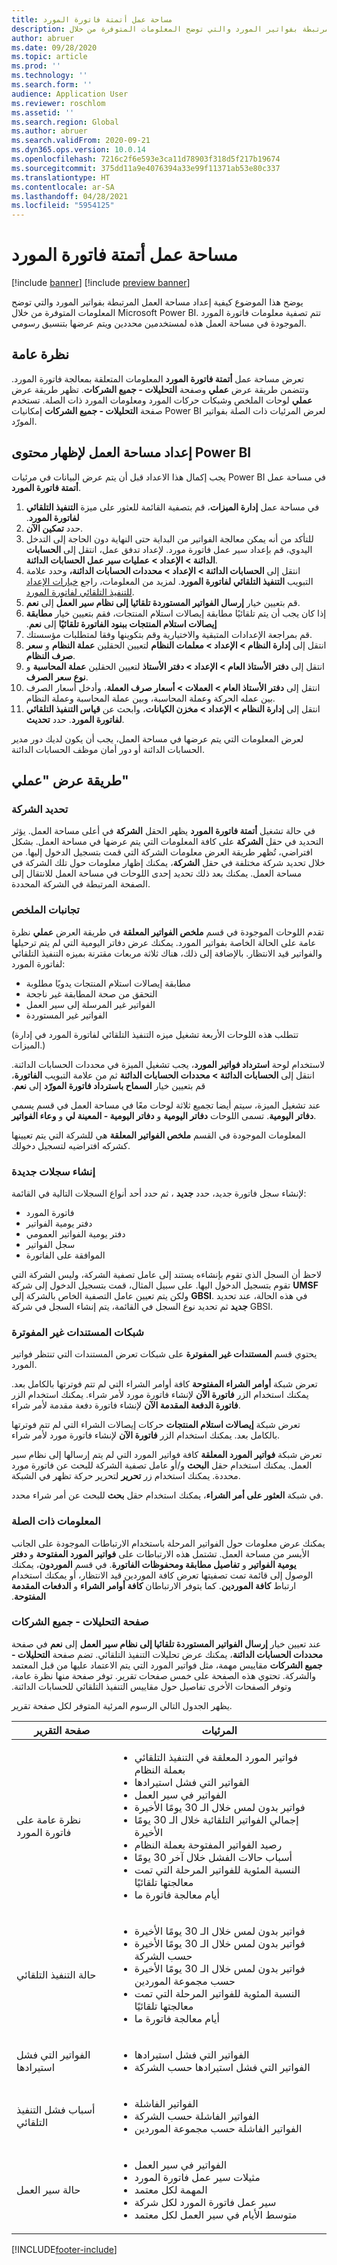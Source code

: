 ```yaml
---
title: مساحة عمل أتمتة فاتورة المورد
description: يوضح هذا الموضوع كيفية إعداد مساحة العمل المرتبطة بفواتير المورد والتي توضح المعلومات المتوفرة من خلال Microsoft Power BI.
author: abruer
ms.date: 09/28/2020
ms.topic: article
ms.prod: ''
ms.technology: ''
ms.search.form: ''
audience: Application User
ms.reviewer: roschlom
ms.assetid: ''
ms.search.region: Global
ms.author: abruer
ms.search.validFrom: 2020-09-21
ms.dyn365.ops.version: 10.0.14
ms.openlocfilehash: 7216c2f6e593e3ca11d78903f318d5f217b19674
ms.sourcegitcommit: 375dd11a9e4076394a33e99f11371ab53e80c337
ms.translationtype: HT
ms.contentlocale: ar-SA
ms.lasthandoff: 04/28/2021
ms.locfileid: "5954125"
---
```

# <a name="vendor-invoice-automation-workspace"></a>مساحة عمل أتمتة فاتورة المورد

[!include [banner](../includes/banner.md)]
[!include [preview banner](../includes/preview-banner.md)]

يوضح هذا الموضوع كيفية إعداد مساحة العمل المرتبطة بفواتير المورد والتي توضح المعلومات المتوفرة من خلال Microsoft Power BI. تتم تصفية معلومات فاتورة المورد الموجودة في مساحة العمل هذه لمستخدمين محددين ويتم عرضها بتنسيق رسومي.

## <a name="overview"></a>نظرة عامة

تعرض مساحة عمل **أتمتة فاتورة المورد‬** المعلومات المتعلقة بمعالجة فاتورة المورد. وتتضمن طريقة عرض **عملي‬** وصفحة **‏‫التحليلات - جميع الشركات‬**. تظهر طريقة عرض **عملي** لوحات الملخص وشبكات حركات المورد ومعلومات المورد ذات الصلة. تستخدم صفحة **‏‫التحليلات - جميع الشركات‬** إمكانيات Power BI لعرض المرئيات ذات الصلة بفواتير المورّد.

## <a name="set-up-the-workspace-to-show-power-bi-content"></a>إعداد مساحة العمل لإظهار محتوى Power BI

يجب إكمال هذا الاعداد قبل أن يتم عرض البيانات في مرئيات Power BI في مساحة عمل **أتمتة فاتورة المورد**.

1. في مساحة عمل **إدارة ‏‫الميزات**، قم بتصفية القائمة للعثور على ميزة **‏‫التنفيذ التلقائي لفاتورة المورد‬**.
3. حدد **تمكين الآن**.
4. للتأكد من أنه يمكن معالجة الفواتير من البداية حتى النهاية دون الحاجة إلى التدخل اليدوي، قم بإعداد سير عمل فاتورة مورد. لإعداد تدفق عمل، انتقل إلى **الحسابات الدائنة \> الإعداد \> عمليات سير عمل الحسابات الدائنة‬**.
5. انتقل إلى **الحسابات الدائنة \> الإعداد \> محددات الحسابات الدائنة،** وحدد علامة التبويب **‏‫التنفيذ التلقائي لفاتورة المورد‬**. لمزيد من المعلومات، راجع [خيارات الإعداد للتنفيذ التلقائي لفاتورة المورد‬](vnd-invoice-set-up-options.md).
6. قم بتعيين خيار **إرسال الفواتير المستوردة تلقائيا إلى نظام سير العمل** إلى **نعم**.
7. إذا كان يجب أن يتم تلقائيًا مطابقة إيصالات استلام المنتجات، فقم بتعيين خيار **‬‏‫مطابقة إيصالات استلام المنتجات ببنود الفاتورة تلقائيًا** إلى **نعم**.
8. قم بمراجعة الإعدادات المتبقية والاختيارية وقم بتكوينها وفقا لمتطلبات مؤسستك.
9. انتقل إلى **إدارة النظام \> الإعداد \> معلمات النظام** لتعيين الحقلين **عملة النظام** و **سعر صرف النظام**.
10. انتقل إلى **دفتر الأستاذ العام \> الإعداد \> دفتر الأستاذ** لتعيين الحقلين **عملة المحاسبة** و **نوع سعر الصرف**.
11. انتقل إلى **دفتر الأستاذ العام \> العملات \> أسعار صرف العملة**، وأدخل أسعار الصرف بين عمله الحركة وعملة المحاسبة، وبين عملة المحاسبة وعملة النظام.
12. انتقل إلى **إدارة النظام \> الإعداد \> مخزن الكيانات**، وابحث عن **قياس التنفيذ التلقائي لفاتورة المورد**. حدد **تحديث**.

لعرض المعلومات التي يتم عرضها في مساحة العمل، يجب أن يكون لديك دور ‏‫مدير الحسابات الدائنة‬ أو دور أمان موظف الحسابات الدائنة.

## <a name="my-work-view"></a>طريقة عرض "عملي"

### <a name="company-selection"></a>تحديد الشركة

في حالة تشغيل **أتمتة فاتورة المورد** يظهر الحقل **الشركة** في أعلى مساحة العمل. يؤثر التحديد في حقل **الشركة** على كافة المعلومات التي يتم عرضها في مساحة العمل. بشكل افتراضي، تُظهر طريقة العرض معلومات الشركة التي قمت بتسجيل الدخول إليها. من خلال تحديد شركة مختلفة في حقل **الشركة**، يمكنك إظهار معلومات حول تلك الشركة في مساحة العمل. يمكنك بعد ذلك تحديد إحدى اللوحات في مساحة العمل للانتقال إلى الصفحة المرتبطة في الشركة المحددة.

### <a name="summary-tiles"></a>تجانبات الملخص

تقدم اللوحات الموجودة في قسم **ملخص الفواتير المعلقة** في طريقة العرض **عملي** نظرة عامة على الحالة الخاصة بفواتير المورد. يمكنك عرض دفاتر اليومية التي لم يتم ترحيلها والفواتير قيد الانتظار. بالإضافة إلى ذلك، هناك ثلاثة مربعات مقترنة بميزه التنفيذ التلقائي لفاتورة المورد:

- مطابقة إيصالات استلام المنتجات يدويًا مطلوبة
- التحقق من صحة المطابقة غير ناجحة
- الفواتير غير المرسلة إلى سير العمل
- الفواتير غير المستوردة

(تتطلب هذه اللوحات الأربعة تشغيل ميزه التنفيذ التلقائي لفاتورة المورد في إدارة الميزات.)

لاستخدام لوحة **استرداد فواتير المورد**، يجب تشغيل الميزة في محددات الحسابات الدائنة. انتقل إلى **‏‫الحسابات الدائنة \> محددات الحسابات الدائنة** ثم من علامة التبويب **الفاتورة**، قم بتعيين خيار **السماح باسترداد فاتورة المورّد‬‏‫** إلى **نعم**.

عند تشغيل الميزة، سيتم أيضا تجميع ثلاثة لوحات معًا في مساحة العمل في قسم يسمي **دفاتر اليومية**. تسمى اللوحات **دفاتر اليومية** و **دفاتر اليومية - المعينة لي** و **وعاء الفواتير**. 

المعلومات الموجودة في القسم **ملخص الفواتير المعلقة** هي للشركة التي يتم تعيينها كشركه افتراضيه لتسجيل دخولك.

### <a name="creating-new-records"></a>إنشاء سجلات جديدة

لإنشاء سجل فاتورة جديد، حدد **جديد** ، ثم حدد أحد أنواع السجلات التالية في القائمة:

- فاتورة المورد
- دفتر يومية الفواتير
- دفتر يومية الفواتير العمومي
- سجل الفواتير
- الموافقة على الفاتورة

لاحظ أن السجل الذي تقوم بإنشاءه يستند إلى عامل تصفية الشركة، وليس الشركة التي تقوم بتسجيل الدخول اليها. على سبيل المثال، قمت بتسجيل الدخول إلى شركة **UMSF** ولكن يتم تعيين عامل التصفية الخاص بالشركة إلى **GBSI**. في هذه الحالة، عند تحديد **جديد** ثم تحديد نوع السجل في القائمة، يتم إنشاء السجل في شركة GBSI.

### <a name="documents-not-invoiced-grids"></a>شبكات المستندات غير المفوترة

يحتوي قسم **المستندات غير المفوترة** على شبكات تعرض المستندات التي تنتظر فواتير المورد.

تعرض شبكة **أوامر الشراء المفتوحة** كافة أوامر الشراء التي لم تتم فوترتها بالكامل بعد. يمكنك استخدام الزر **فاتورة الآن** لإنشاء فاتورة مورد لأمر شراء. يمكنك استخدام الزر **فاتورة الدفعة المقدمة الآن** لإنشاء فاتورة دفعة مقدمة لأمر شراء.

تعرض شبكة **إيصالات استلام المنتجات** حركات إيصالات الشراء التي لم تتم فوترتها بالكامل بعد. يمكنك استخدام الزر **فاتورة الآن** لإنشاء فاتورة مورد لأمر شراء.

تعرض شبكة **فواتير المورد المعلقة** كافة فواتير المورد التي لم يتم إرسالها إلى نظام سير العمل. يمكنك استخدام حقل **البحث** و/أو عامل تصفية الشركة للبحث عن فاتورة مورد محددة. يمكنك استخدام زر **تحرير** لتحرير حركة تظهر في الشبكة.

في شبكة **العثور على أمر الشراء**، يمكنك استخدام حقل **بحث** للبحث عن أمر شراء محدد.

### <a name="related-information"></a>المعلومات ذات الصلة

يمكنك عرض معلومات حول الفواتير المرحلة باستخدام الارتباطات الموجودة على الجانب الأيسر من مساحة العمل. تشتمل هذه الارتباطات على **‏‫فواتير المورد المفتوحة** و **دفتر يومية الفواتير** و **‏‫تفاصيل مطابقة ومحفوظات الفاتورة‬**. في قسم **الموردون**، يمكنك الوصول إلى قائمة تمت تصفيتها تعرض كافة الموردين قيد الانتظار، أو يمكنك استخدام ارتباط **كافة الموردين**. كما يتوفر الارتباطان **كافة أوامر الشراء‬‏‫** و **‬‏‫الدفعات المقدمة المفتوحة‬‏‫**.

### <a name="analytics--all-companies-page"></a>صفحة التحليلات - جميع الشركات

عند تعيين خيار **إرسال الفواتير المستوردة تلقائيا إلى نظام سير العمل‬‏‫** إلى **نعم** في صفحة **‬‏‫محددات الحسابات الدائنة‬‏‫**، يمكنك عرض تحليلات التنفيذ التلقائي. تضم صفحة **التحليلات - جميع الشركات** مقاييس مهمة، مثل فواتير المورد التي يتم الاعتماد عليها من قبل المعتمد والشركة. تحتوي هذه الصفحة على خمس صفحات تقرير. توفر صفحة منها نظرة عامة، وتوفر الصفحات الأخرى تفاصيل حول مقاييس التنفيذ التلقائي للحسابات الدائنة.

يظهر الجدول التالي الرسوم المرئية المتوفر لكل صفحة تقرير.

| صفحة التقرير                    | المرئيات |
|--------------------------------|----------------|
| نظرة عامة على فاتورة المورد        | <ul><li>فواتير المورد المعلقة في التنفيذ التلقائي بعملة النظام</li><li>الفواتير التي فشل استيرادها</li><li>الفواتير في سير العمل</li><li>فواتير بدون لمس خلال الـ 30 يومًا الأخيرة</li><li>إجمالي الفواتير التلقائية خلال الـ 30 يومًا الأخيرة</li><li>رصيد الفواتير المفتوحة بعملة النظام</li><li>أسباب حالات الفشل خلال آخر 30 يومًا</li><li>النسبة المئوية للفواتير المرحلة التي تمت معالجتها تلقائيًا</li><li>أيام معالجة فاتورة ما</ul></li> |
| حالة التنفيذ التلقائي              | <ul><li>فواتير بدون لمس خلال الـ 30 يومًا الأخيرة</li><li>فواتير بدون لمس خلال الـ 30 يومًا الأخيرة حسب الشركة</li><li>فواتير بدون لمس خلال الـ 30 يومًا الأخيرة حسب مجموعة الموردين</li><li>النسبة المئوية للفواتير المرحلة التي تمت معالجتها تلقائيًا</li><li>أيام معالجة فاتورة ما</li></ul> |
| الفواتير التي فشل استيرادها | <ul><li>الفواتير التي فشل استيرادها</li><li>الفواتير التي فشل استيرادها حسب الشركة</li></ul> |
| أسباب فشل التنفيذ التلقائي | <ul><li>الفواتير الفاشلة</li><li>الفواتير الفاشلة حسب الشركة</li><li>الفواتير الفاشلة حسب مجموعة الموردين</li></ul> |
| حالة سير العمل                | <ul><li>الفواتير في سير العمل</li><li>مثيلات سير عمل فاتورة المورد</li><li>المهمة لكل معتمد</li><li>سير عمل فاتورة المورد لكل شركة</li><li>متوسط الأيام في سير العمل لكل معتمد</li></ul> |


[!INCLUDE[footer-include](../../includes/footer-banner.md)]
